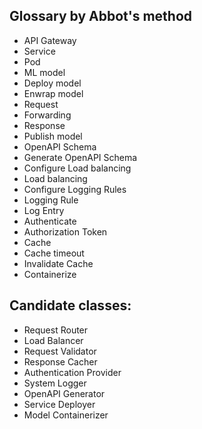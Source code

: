 ## Glossary by Abbot's method
- API Gateway
- Service
- Pod
- ML model
- Deploy model
- Enwrap model
- Request
- Forwarding
- Response
- Publish model
- OpenAPI Schema
- Generate OpenAPI Schema
- Configure Load balancing
- Load balancing
- Configure Logging Rules
- Logging Rule
- Log Entry
- Authenticate
- Authorization Token
- Cache
- Cache timeout
- Invalidate Cache
- Containerize

## Candidate classes:
- Request Router
- Load Balancer
- Request Validator
- Response Cacher
- Authentication Provider
- System Logger
- OpenAPI Generator
- Service Deployer
- Model Containerizer
